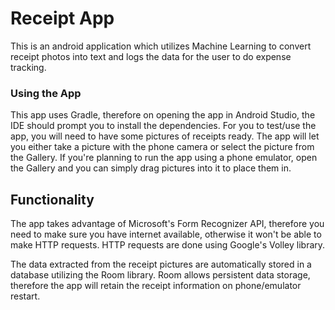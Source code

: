 # Receipt App

This is an android application which utilizes Machine Learning to convert receipt photos into text and logs the data for the user to do expense tracking. 

### Using the App
This app uses Gradle, therefore on opening the app in Android Studio, the IDE should prompt you to install the dependencies. For you to test/use the app, you will need to have some pictures of receipts ready. The app will let you either take a picture with the phone camera or select the picture from the Gallery. If you're planning to run the app using a phone emulator, open the Gallery and you can simply drag pictures into it to place them in. 

## Functionality
The app takes advantage of Microsoft's Form Recognizer API, therefore you need to make sure you have internet available, otherwise it won't be able to make HTTP requests. HTTP requests are done using Google's Volley library. 

The data extracted from the receipt pictures are automatically stored in a database utilizing the Room library. Room allows persistent data storage, therefore the app will retain the receipt information on phone/emulator restart.
